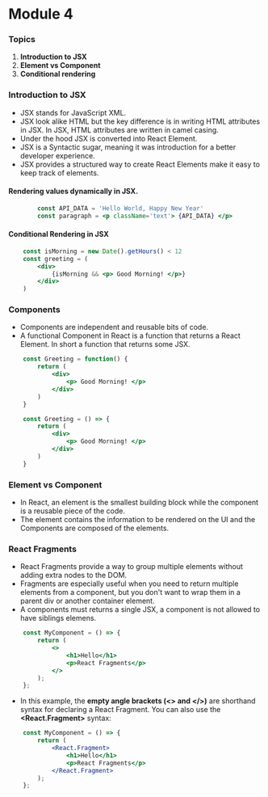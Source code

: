 # Module 4 

### Topics
1. **Introduction to JSX**
2. **Element vs Component**
3. **Conditional rendering**

### Introduction to JSX
- JSX stands for JavaScript XML.
- JSX look alike HTML but the key difference is in writing HTML attributes in JSX. In JSX, HTML attributes are written in camel casing.
- Under the hood JSX is converted into React Element.
- JSX is a Syntactic sugar, meaning it was introduction for a better developer experience.
- JSX provides a structured way to create React Elements make it easy to keep track of elements.

#### Rendering values dynamically in JSX.

``` jsx
        const API_DATA = 'Hello World, Happy New Year'
		const paragraph = <p className='text'> {API_DATA} </p>
```

#### Conditional Rendering in JSX

``` jsx
    const isMorning = new Date().getHours() < 12
    const greeting = (
        <div>
            {isMorning && <p> Good Morning! </p>}
        </div>
    )
```

### Components
- Components are independent and reusable bits of code. 
- A functional Component in React is a function that returns a React Element. In short a function that returns some JSX.

``` jsx
    const Greeting = function() {
        return (
            <div>
                <p> Good Morning! </p>
            </div>
        )
    }
```

``` jsx
    const Greeting = () => {
        return (
            <div>
                <p> Good Morning! </p>
            </div>
        )
    }
```

### Element vs Component
- In React, an element is the smallest building block while the component is a reusable piece of the code.
- The element contains the information to be rendered on the UI and the Components are composed of the elements.

### React Fragments
- React Fragments provide a way to group multiple elements without adding extra nodes to the DOM.
- Fragments are especially useful when you need to return multiple elements from a component, but you don't want to wrap them in a parent div or another container element.
- A components must returns a single JSX, a component is not allowed to have siblings elemens.

``` jsx
    const MyComponent = () => {
        return (
            <>
                <h1>Hello</h1>
                <p>React Fragments</p>
            </>
        );
    };
```

- In this example, the **empty angle brackets (<> and </>)** are shorthand syntax for declaring a React Fragment. You can also use the **<React.Fragment>** syntax:

``` jsx
    const MyComponent = () => {
        return (
            <React.Fragment>
                <h1>Hello</h1>
                <p>React Fragments</p>
            </React.Fragment>
        );
    };
```
